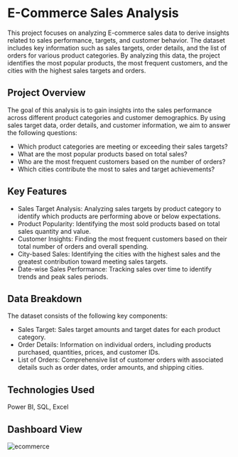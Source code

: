 # E-Commerce Sales Analysis

This project focuses on analyzing E-commerce sales data to derive insights related to sales performance, targets, and customer behavior. The dataset includes key information such as sales targets, order details, and the list of orders for various product categories.
By analyzing this data, the project identifies the most popular products, the most frequent customers, and the cities with the highest sales targets and orders.

## Project Overview

The goal of this analysis is to gain insights into the sales performance across different product categories and customer demographics. By using sales target data, order details, and customer information, we aim to answer the following questions:

 - Which product categories are meeting or exceeding their sales targets?
 - What are the most popular products based on total sales?
 - Who are the most frequent customers based on the number of orders?
 - Which cities contribute the most to sales and target achievements?
  
## Key Features

 - Sales Target Analysis: Analyzing sales targets by product category to identify which products are performing above or below expectations.
 - Product Popularity: Identifying the most sold products based on total sales quantity and value.
 - Customer Insights: Finding the most frequent customers based on their total number of orders and overall spending.
 - City-based Sales: Identifying the cities with the highest sales and the greatest contribution toward meeting sales targets.
 - Date-wise Sales Performance: Tracking sales over time to identify trends and peak sales periods.

## Data Breakdown

The dataset consists of the following key components:

 - Sales Target: Sales target amounts and target dates for each product category.
 - Order Details: Information on individual orders, including products purchased, quantities, prices, and customer IDs.
 - List of Orders: Comprehensive list of customer orders with associated details such as order dates, order amounts, and shipping cities.

## Technologies Used
  Power BI, SQL, Excel

## Dashboard View
![ecommerce ](https://github.com/user-attachments/assets/3c61e0b4-7c59-4a4b-bbb8-50bcda492667)




